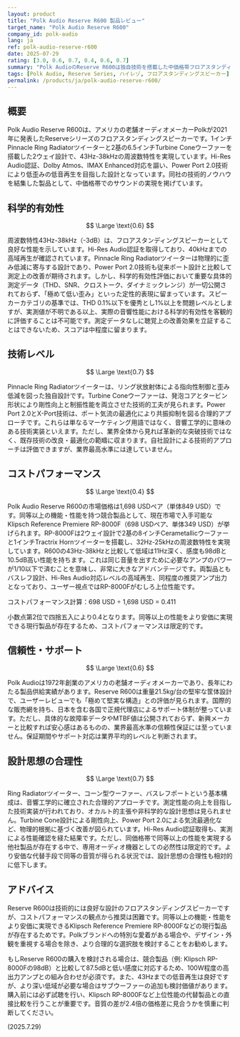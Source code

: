 ```yaml
---
layout: product
title: "Polk Audio Reserve R600 製品レビュー"
target_name: "Polk Audio Reserve R600"
company_id: polk-audio
lang: ja
ref: polk-audio-reserve-r600
date: 2025-07-29
rating: [3.0, 0.6, 0.7, 0.4, 0.6, 0.7]
summary: "Polk AudioのReserve R600は独自技術を搭載した中価格帯フロアスタンディングスピーカーですが、同等性能の低価格代替品が存在するためコストパフォーマンスに課題があります。"
tags: [Polk Audio, Reserve Series, ハイレゾ, フロアスタンディングスピーカー]
permalink: /products/ja/polk-audio-reserve-r600/
---
```

## 概要

Polk Audio Reserve R600は、アメリカの老舗オーディオメーカーPolkが2021年に発表したReserveシリーズのフロアスタンディングスピーカーです。1インチPinnacle Ring Radiatorツイーターと2基の6.5インチTurbine Coneウーファーを搭載した2ウェイ設計で、43Hz-38kHzの周波数特性を実現しています。Hi-Res Audio認証、Dolby Atmos、IMAX Enhanced対応を謳い、Power Port 2.0技術により低歪みの低音再生を目指した設計となっています。同社の技術的ノウハウを結集した製品として、中価格帯でのサウンドの実現を掲げています。

## 科学的有効性

$$ \Large \text{0.6} $$

周波数特性43Hz-38kHz（-3dB）は、フロアスタンディングスピーカーとして良好な性能を示しています。Hi-Res Audio認証を取得しており、40kHzまでの高域再生が確認されています。Pinnacle Ring Radiatorツイーターは物理的に歪み低減に寄与する設計であり、Power Port 2.0技術も従来ポート設計と比較して測定上の改善が期待されます。しかし、科学的有効性評価において重要な具体的測定データ（THD、SNR、クロストーク、ダイナミックレンジ）が一切公開されておらず、「極めて低い歪み」といった定性的表現に留まっています。スピーカーカテゴリの基準では、THD 0.1%以下を優秀とし1%以上を問題レベルとしますが、実測値が不明である以上、実際の音響性能における科学的有効性を客観的に評価することは不可能です。測定データなしに聴覚上の改善効果を立証することはできないため、スコアは中程度に留まります。

## 技術レベル

$$ \Large \text{0.7} $$

Pinnacle Ring Radiatorツイーターは、リング状放射体による指向性制御と歪み低減を図った独自設計です。Turbine Coneウーファーは、発泡コアとタービン形状により剛性向上と制振性能を両立させた技術的工夫が見られます。Power Port 2.0とX-Port技術は、ポート気流の最適化により共振抑制を図る合理的アプローチです。これらは単なるマーケティング用語ではなく、音響工学的に意味のある技術実装といえます。ただし、業界全体から見れば革新的な突破技術ではなく、既存技術の改良・最適化の範疇に収まります。自社設計による技術的アプローチは評価できますが、業界最高水準には達していません。

## コストパフォーマンス

$$ \Large \text{0.4} $$

Polk Audio Reserve R600の市場価格は1,698 USDペア（単体849 USD）です。同等以上の機能・性能を持つ競合製品として、現在市場で入手可能なKlipsch Reference Premiere RP-8000F（698 USDペア、単体349 USD）が挙げられます。RP-8000Fは2ウェイ設計で2基の8インチCerametallicウーファーと1インチTractrix Hornツイーターを搭載し、32Hz-25kHzの周波数特性を実現しています。R600の43Hz-38kHzと比較して低域は11Hz深く、感度も98dBと10.5dB高い性能を持ちます。これは同じ音量を出すために必要なアンプのパワーが1/10以下で済むことを意味し、非常に大きなアドバンテージです。両製品ともバスレフ設計、Hi-Res Audio対応レベルの高域再生、同程度の推奨アンプ出力となっており、ユーザー視点ではRP-8000Fがむしろ上位性能です。

コストパフォーマンス計算：698 USD ÷ 1,698 USD = 0.411

小数点第2位で四捨五入により0.4となります。同等以上の性能をより安価に実現できる現行製品が存在するため、コストパフォーマンスは限定的です。

## 信頼性・サポート

$$ \Large \text{0.6} $$

Polk Audioは1972年創業のアメリカの老舗オーディオメーカーであり、長年にわたる製品供給実績があります。Reserve R600は重量21.5kg/台の堅牢な筐体設計で、ユーザーレビューでも「極めて堅実な構造」との評価が見られます。国際的な販売網を持ち、日本を含む各国で正規代理店によるサポート体制が整っています。ただし、具体的な故障率データやMTBF値は公開されておらず、新興メーカーと比較すれば安心感はあるものの、業界最高水準の信頼性保証には至っていません。保証期間やサポート対応は業界平均的レベルと判断されます。

## 設計思想の合理性

$$ \Large \text{0.7} $$

Ring Radiatorツイーター、コーン型ウーファー、バスレフポートという基本構成は、音響工学的に確立された合理的アプローチです。測定性能の向上を目指した技術実装が行われており、オカルト的主張や非科学的な設計思想は見られません。Turbine Cone設計による剛性向上、Power Port 2.0による気流最適化など、物理的根拠に基づく改善が図られています。Hi-Res Audio認証取得も、実測による性能確認を経た結果です。ただし、同価格帯で同等以上の性能を実現する他社製品が存在する中で、専用オーディオ機器としての必然性は限定的です。より安価な代替手段で同等の音質が得られる状況では、設計思想の合理性も相対的に低下します。

## アドバイス

Reserve R600は技術的には良好な設計のフロアスタンディングスピーカーですが、コストパフォーマンスの観点から推奨は困難です。同等以上の機能・性能をより安価に実現できるKlipsch Reference Premiere RP-8000Fなどの現行製品が存在するためです。Polkブランドへの特別な愛着がある場合や、デザイン・外観を重視する場合を除き、より合理的な選択肢を検討することをお勧めします。

もしReserve R600の購入を検討される場合は、競合製品（例: Klipsch RP-8000Fの98dB）と比較して87.5dBと低い感度に対応するため、100W程度の高出力アンプとの組み合わせが必須です。また、43Hzまでの低音再生は良好ですが、より深い低域が必要な場合はサブウーファーの追加も検討価値があります。購入前には必ず試聴を行い、Klipsch RP-8000Fなど上位性能の代替製品との直接比較を行うことが重要です。音質の差が2.4倍の価格差に見合うかを慎重に判断してください。

(2025.7.29)
